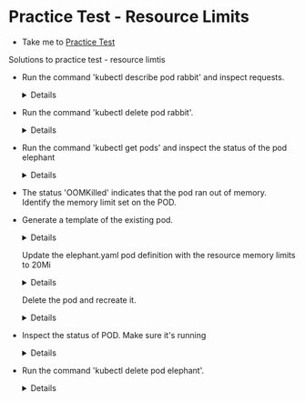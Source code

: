 # Practice Test - Resource Limits
  - Take me to [Practice Test](https://kodekloud.com/topic/practice-test-resource-limits/)
  
Solutions to practice test - resource limtis
- Run the command 'kubectl describe pod rabbit' and inspect requests.
  
  <details>

  ```
  $ kubectl describe pod rabbit
  ```
  </details>

- Run the command 'kubectl delete pod rabbit'.

  <details>

  ```
  $ kubectl delete pod rabbit
  ```
  </details>

- Run the command 'kubectl get pods' and inspect the status of the pod elephant

  <details>

  ```
  $ kubectl get pods
  ```
  </details>

- The status 'OOMKilled' indicates that the pod ran out of memory. Identify the memory limit set on the POD.

- Generate a template of the existing pod.

  <details>

  ```
  $ kubectl get pods elephant -o yaml > elephant.yaml
  ```
  </details>

  Update the elephant.yaml pod definition with the resource memory limits to 20Mi
  
  <details>

  ```
  resources:
      limits:
        memory: 20Mi
  ---
  ```
  </details>

  Delete the pod and recreate it.
  
  <details>

  ```
  $ kubectl delete pod elephant
  $ kubectl create -f elephant.yaml
  ```
  </details>

- Inspect the status of POD. Make sure it's running
  
  <details>

  ```
  $ kubectl get pods
  ```
  </details>

- Run the command 'kubectl delete pod elephant'.

  <details>

  ```
  $ kubectl delete pod elephant
  ```
  </details>



